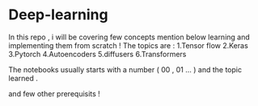 # Deep-learning
In this repo , i will be covering few concepts mention below learning and implementing them from scratch  !
The topics are :
1.Tensor flow
2.Keras
3.Pytorch
4.Autoencoders
5.diffusers
6.Transformers 

The notebooks usually starts with a number ( 00 , 01 ... ) and the topic learned .

and few other prerequisits !
